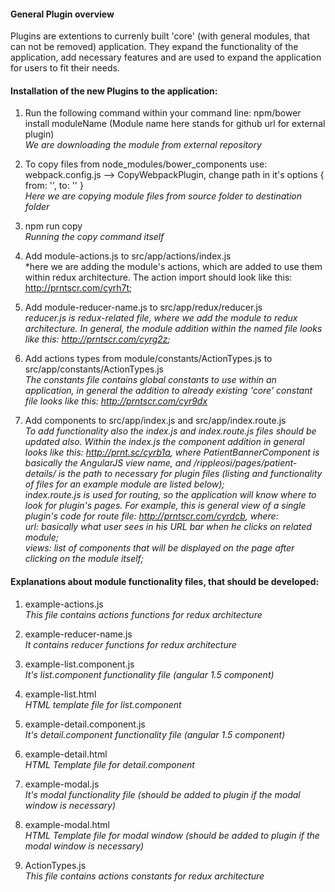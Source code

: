 #### General Plugin overview
Plugins are extentions to currenly built 'core' (with general modules, that can not be removed) application. They expand the functionality of the application, add necessary features and are used to expand the application for users to fit their needs.   

#### Installation of the new Plugins to the application:  
1. Run the following command within your command line: npm/bower install moduleName (Module name here stands for github url for external plugin)  
*We are downloading the module from external repository*

2. To copy files from node_modules/bower_components use: webpack.config.js --> CopyWebpackPlugin, change path in it's options { from: '', to: '' }  
*Here we are copying module files from source folder to destination folder*

3. npm run copy  
*Running the copy command itself*  

4. Add module-actions.js to src/app/actions/index.js  
*here we are adding the module's actions, which are added to use them within redux architecture. The action import should look like this: http://prntscr.com/cyrh7t;

5. Add module-reducer-name.js to src/app/redux/reducer.js  
*reducer.js is redux-related file, where we add the module to redux architecture. In general, the module addition within the named file looks like this: http://prntscr.com/cyrg2z;*

6. Add actions types from module/constants/ActionTypes.js to src/app/constants/ActionTypes.js    
*The constants file contains global constants to use within an application, in general the addition to already existing 'core' constant file looks like this: http://prntscr.com/cyr9dx* 

7. Add components to src/app/index.js and src/app/index.route.js  
*To add functionality also the index.js and index.route.js files should be updated also. Within the index.js the component addition in general looks like this: http://prnt.sc/cyrb1a, where PatientBannerComponent is basically the AngularJS view name, and /rippleosi/pages/patient-details/ is the path to necessary for plugin files (listing and functionality of files for an example module are listed below);  
index.route.js is used for routing, so the application will know where to look for plugin's pages. For example, this is general view of a single plugin's code for route file: http://prntscr.com/cyrdcb, where:  
url: basically what user sees in his URL bar when he clicks on related module;  
views: list of components that will be displayed on the page after clicking on the module itself;*

#### Explanations about module functionality files, that should be developed:  
1. example-actions.js   
*This file contains actions functions for redux architecture*

2. example-reducer-name.js  
*It contains reducer functions for redux architecture*

3. example-list.component.js   
*It's list.component functionality file (angular 1.5 component)*

4. example-list.html  
*HTML template file for list.component*

5. example-detail.component.js  
*It's detail.component functionality file (angular 1.5 component)*

6. example-detail.html   
*HTML Template file for detail.component*

7. example-modal.js   
*It's modal functionality file (should be added to plugin if the modal window is necessary)*

8. example-modal.html  
*HTML Template file for modal window (should be added to plugin if the modal window is necessary)*

9. ActionTypes.js   
*This file contains actions constants for redux architecture*

